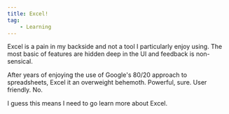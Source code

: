 ```yaml
---
title: Excel!
tag:
    - Learning
---
```


 Excel is a pain in my backside and not a tool I particularly enjoy using. The most basic of features are hidden deep in the UI and feedback is non-sensical.

After years of enjoying the use of Google's 80/20 approach to spreadsheets, Excel it an overweight behemoth. Powerful, sure. User friendly. No.

I guess this means I need to go learn more about Excel.
